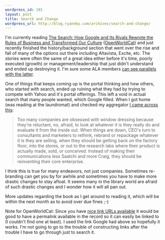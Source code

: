 ```yaml
--- 
wordpress_id: 101
layout: post
title: Search and Change
wordpress_url: http://blog.ryaneby.com/archives/search-and-change/
---
```

I'm currently reading <a href="http://www.amazon.com/gp/product/1591840880/">The Search: How Google and Its Rivals Rewrote the Rules of Business and Transformed Our Culture</a> (<a href="http://www.worldcatlibraries.org/wcpa/top3mset/ad85b360429d19efa19afeb4da09e526.html">OpenWorldCat</a>) and just recently finished the history/background section that went over the rise and fall of many of the options out there including Altavista, Excite, etc. The stories were often the same of a great idea either before it's time, poorly executed (growth) or management/leadership that just didn't understand and ended up destroying it. I'm sure some ALA members <a href="http://librarianinblack.typepad.com/librarianinblack/2005/11/michael_gorman_.html">can see parallels with the latter</a>.

One of things that keeps coming up is the portal thinking and how others, who started with search, ended up ruining what they had by trying to compete with Yahoo and it's portal offerings. This left a void in actual search that many people wanted, which Google filled. When I got home (was reading at the laundromat) and checked my aggregator <a href="http://www.rushkoff.com/2005/11/get-back-in-box-thought-virus-1-one.php">I came across this</a>:

<blockquote>Too many companies are obsessed with window dressing because they're reluctant, no, afraid, to look at whatever it is they really do and evaluate it from the inside out. When things are down, CEO's turn to consultants and marketers to rethink, rebrand or repackage whatever it is they are selling, when they should be getting back on the factory floor, into the stores, or out to the research labs where their product is actually made, sold, or conceived. Instead of making their communications less Saatchi and more Craig, they should be reinventing their core enterprise.</blockquote>

I think this is true for many endeavors, not just companies. Sometimes re-branding can get you by for awhile and sometimes you have to make more drastic changes to stay afloat. It seems many in the library world are afraid of such drastic changes and I wonder how it will all pan out.

More updates regarding the book as I get around to reading it, which will be within the next month as to avoid over due fines ;-)

Note for OpenWorldCat: Since you have <a href="http://www.oclc.org/worldcat/open/isbnissnlinking/default.htm">nice link URLs available</a> it would be good to have a permalink available in the record so it can easily be linked to (I couldn't find one at least). I used the link Google had above so hopefully it works. I'm not going to go to the trouble of constructing links after the trouble I have to go through just to search it.
